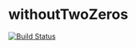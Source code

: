 # withoutTwoZeros

[![Build Status](https://travis-ci.org/lypokgres/withoutTwoZeros.svg?branch=master)](https://travis-ci.org/lypokgres/withoutTwoZeros)
